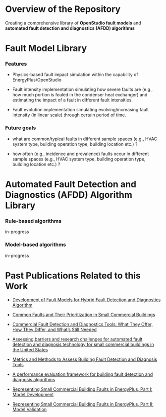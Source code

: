 # Overview of the Repository

Creating a comprehensive library of **OpenStudio fault models** and **automated fault detection and diagnostics (AFDD) algorithms**

# Fault Model Library

### Features

- Physics-based fault impact simulation within the capability of EnergyPlus/OpenStudio

- Fault intensity implementation simulating how severe faults are (e.g., how much portion is fouled in the condenser heat exchanger) and estimating the impact of a fault in different fault intensities.

- Fault evolution implementation simulating evolving/increasing fault intensity (in linear scale) through certain period of time.

### Future goals

- what are common/typical faults in different sample spaces (e.g., HVAC system type, building operation type, building location etc.) ?

- how often (e.g., incidence and prevalence) faults occur in different sample spaces (e.g., HVAC system type, building operation type, building location etc.) ?

# Automated Fault Detection and Diagnostics (AFDD) Algorithm Library

### Rule-based algorithms

in-progress

### Model-based algorithms

in-progress

# Past Publications Related to this Work

- [Development of Fault Models for Hybrid Fault Detection and Diagnostics Algorithm](https://www.nrel.gov/docs/fy16osti/65030.pdf)

- [Common Faults and Their Prioritization in Small Commercial Buildings](https://www.nrel.gov/docs/fy18osti/70136.pdf)

- [Commercial Fault Detection and Diagnostics Tools: What They Offer, How They Differ, and What’s Still Needed](https://escholarship.org/uc/item/4j72k57p)

- [Assessing barriers and research challenges for automated fault detection and diagnosis technology for small commercial buildings in the United States](https://www.sciencedirect.com/science/article/pii/S1364032118306300)

- [Metrics and Methods to Assess Building Fault Detection and Diagnosis Tools](https://www.osti.gov/biblio/1503166)

- [A performance evaluation framework for building fault detection and diagnosis algorithms](https://www.sciencedirect.com/science/article/pii/S0378778818335680)

- [Representing Small Commercial Building Faults in EnergyPlus, Part I: Model Development](https://www.mdpi.com/2075-5309/9/11/233)

- [Representing Small Commercial Building Faults in EnergyPlus, Part II: Model Validation](https://www.mdpi.com/2075-5309/9/12/239)

